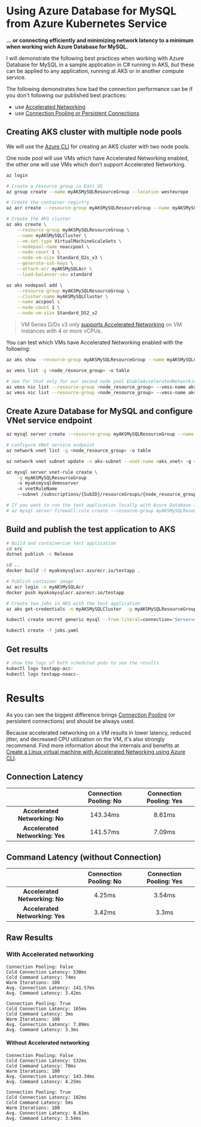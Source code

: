 # Using Azure Database for MySQL from Azure Kubernetes Service

**... or connecting efficiently and minimizing network latency to a minimum when working wich Azure Database for MySQL.**

I will demonstrate the following best practices when working with Azure Database for MySQL in a sample application in C# running in AKS, *but* these can be applied to any application, running at AKS or in another compute service.

The following demonstrates how bad the connection performance can be if you don't following our published best practices:
- use [Accelerated Networking](https://docs.microsoft.com/en-us/azure/mysql/concepts-aks#accelerated-networking)
- use [Connection Pooling or Persistent Connections](https://docs.microsoft.com/en-us/azure/mysql/concepts-connectivity#connect-efficiently-to-azure-database-for-mysql)

## Creating AKS cluster with multiple node pools
 
We will use the [Azure CLI](https://docs.microsoft.com/en-us/azure/aks/use-multiple-node-pools) for creating an AKS cluster with two node pools.

One node pool will use VMs which have Accelerated Networking enabled, the other one will use VMs which don't support Accelerated Networking.

```bash
az login

# Create a resource group in East US
az group create --name myAKSMySQLResourceGroup --location westeurope

# Create the container registry
az acr create --resource-group myAKSMySQLResourceGroup --name myAKSMySQLAcr --sku Basic

# Create the AKS cluster
az aks create \
    --resource-group myAKSMySQLResourceGroup \
    --name myAKSMySQLCluster \
    --vm-set-type VirtualMachineScaleSets \
    --nodepool-name noaccpool \
    --node-count 1 \
    --node-vm-size Standard_D2s_v3 \
    --generate-ssh-keys \
    --attach-acr myAKSMySQLAcr \
    --load-balancer-sku standard

az aks nodepool add \
    --resource-group myAKSMySQLResourceGroup \
    --cluster-name myAKSMySQLCluster \
    --name accpool \
    --node-count 1 \
    --node-vm-size Standard_DS2_v2 

```

> VM Series D/Ds v3 only [supports Accelerated Networking](https://docs.microsoft.com/en-us/azure/virtual-network/create-vm-accelerated-networking-cli#limitations-and-constraints) on VM instances with 4 or more vCPUs.

You can test which VMs have Accelerated Networking enabled with the following:
```bash
az aks show --resource-group myAKSMySQLResourceGroup --name myAKSMySQLCluster --query "nodeResourceGroup"

az vmss list -g <node_resource_group> -o table

# See for that only for our second node pool EnableAcceleratedNetworking is true
az vmss nic list --resource-group <node_resource_group> --vmss-name aks-noaccpool-[]-vmss -o table
az vmss nic list --resource-group <node_resource_group> --vmss-name aks-accpool-[]-vmss -o table
```

## Create Azure Database for MySQL and configure VNet service endpoint
```bash
az mysql server create --resource-group myAKSMySQLResourceGroup --name myaksmysqldemoserver  --location westeurope --admin-user myadmin --admin-password <server_admin_password> --sku-name GP_Gen5_2 

# configure VNet service endpoint
az network vnet list -g <node_resource_group> -o table

az network vnet subnet update -n aks-subnet --vnet-name <aks_vnet> -g <node_resource_group> --service-endpoints Microsoft.SQL

az mysql server vnet-rule create \
    -g myAKSMySQLResourceGroup
    -s myaksmysqldemoserver 
    -n vnetRuleName
    --subnet /subscriptions/{SubID}/resourceGroups/{node_resource_group}/providers/Microsoft.Network/virtualNetworks/<aks_vnet>/subnets/aks-subnet

# If you want to run the test application locally with Azure Database for MySQL
# az mysql server firewall-rule create --resource-group myAKSMySQLResourceGroup --server myaksmysqldemoserver --name AllowMyIP --start-ip-address <my_ip> --end-ip-address <my_ip>
```

## Build and publish the test application to AKS

```bash
# Build and containerize test application
cd src
dotnet publish -c Release

cd ..
docker build -t myaksmysqlacr.azurecr.io/testapp .

# Publish container image
az acr login -n myAKSMySQLAcr
docker push myaksmysqlacr.azurecr.io/testapp

# Create two jobs in AKS with the test application
az aks get-credentials -n myAKSMySQLCluster  -g myAKSMySQLResourceGroup

kubectl create secret generic mysql --from-literal=connection='Server=myaksmysqldemoserver.mysql.database.azure.com;Port=3306;Uid=myadmin@myaksmysqldemoserver;Pwd=<server_admin_password>;SslMode=Preferred'

kubectl create -f jobs.yaml
```

## Get results

```bash
# show the logs of both scheduled pods to see the results
kubectl logs testapp-acc-
kubectl logs testapp-noacc-
```

# Results

As you can see the biggest difference brings [Connection Pooling](https://docs.microsoft.com/en-us/azure/mysql/concepts-connectivity#connect-efficiently-to-azure-database-for-mysql) (or persistent connections) and should be always used.

Because accelerated networking on a VM results in lower latency, reduced jitter, and decreased CPU utilization on the VM, it's also strongly recommend. Find more information about the internals and benefits at [Create a Linux virtual machine with Accelerated Networking using Azure CLI](https://docs.microsoft.com/en-us/azure/virtual-network/create-vm-accelerated-networking-cli#benefits).

## Connection Latency

|                                    | Connection Pooling: No | Connection Pooling: Yes |
|:----------------------------------:|:----------------------:|:-----------------------:|
|   **Accelerated Networking: No**  |        143.34ms        |          8.61ms         |
|  **Accelerated Networking: Yes**  |        141.57ms        |          7.09ms         |


## Command Latency (without Connection)

|                                    | Connection Pooling: No | Connection Pooling: Yes |
|:----------------------------------:|:----------------------:|:-----------------------:|
|  **Accelerated Networking: No**   |         4.25ms         |          3.54ms         |
|  **Accelerated Networking: Yes**  |         3.42ms         |          3.3ms          |


## Raw Results

### With Accelerated networking
```
Connection Pooling: False
Cold Connection Latency: 530ms
Cold Command Latency: 74ms
Warm Iterations: 100
Avg. Connection Latency: 141.57ms
Avg. Command Latency: 3.42ms

Connection Pooling: True
Cold Connection Latency: 165ms
Cold Command Latency: 3ms
Warm Iterations: 100
Avg. Connection Latency: 7.09ms
Avg. Command Latency: 3.3ms
```

#### Without Accelerated networking
```
Connection Pooling: False
Cold Connection Latency: 532ms
Cold Command Latency: 78ms
Warm Iterations: 100
Avg. Connection Latency: 143.34ms
Avg. Command Latency: 4.25ms

Connection Pooling: True
Cold Connection Latency: 182ms
Cold Command Latency: 5ms
Warm Iterations: 100
Avg. Connection Latency: 8.61ms
Avg. Command Latency: 3.54ms
```